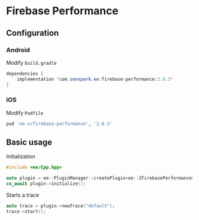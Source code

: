 # Firebase Performance
## Configuration
### Android
Modify `build.gradle`
```java
dependencies {
    implementation 'com.senspark.ee:firebase-performance:2.6.3'
}
```

### iOS
Modify `Podfile`
```ruby
pod 'ee-x/firebase-performance', '2.6.3'
```

## Basic usage
Initialization
```cpp
#include <ee/Cpp.hpp>

auto plugin = ee::PluginManager::createPlugin<ee::IFirebasePerformance>();
co_await plugin->initialize();
```

Starts a trace
```cpp
auto trace = plugin->newTrace("default");
trace->start();
```